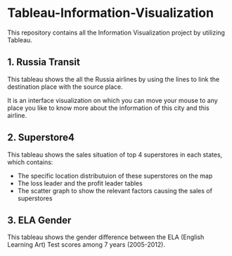 # Tableau-Information-Visualization
This repository contains all the Information Visualization project by utilizing Tableau.

## 1. Russia Transit
This tableau shows the all the Russia airlines by using the lines to link the destination place with the source place.

It is an interface visualization on which you can move your mouse to any place you like to know more about the information of this city and this airline.

## 2. Superstore4
This tableau shows the sales situation of top 4 superstores in each states, which contains:
- The specific location distributuion of these superstores on the map 
- The loss leader and the profit leader tables
- The scatter graph to show the relevant factors causing the sales of superstores

## 3. ELA Gender
This tableau shows the gender difference between the ELA (English Learning Art) Test scores among 7 years (2005-2012).
